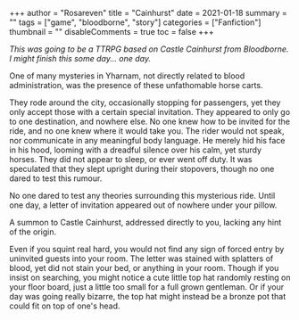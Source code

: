 +++
author = "Rosareven"
title = "Cainhurst"
date = 2021-01-18
summary = ""
tags = ["game", "bloodborne", "story"]
categories = ["Fanfiction"]
thumbnail = ""
disableComments = true
toc = false
+++

*This was going to be a TTRPG based on Castle Cainhurst from Bloodborne. I might finish this some day... one day.*

One of many mysteries in Yharnam, not directly related to blood administration, was the presence of these unfathomable horse carts.

They rode around the city, occasionally stopping for passengers, yet they only accept those with a certain special invitation. They appeared to only go to one destination, and nowhere else. No one knew how to be invited for the ride, and no one knew where it would take you. The rider would not speak, nor communicate in any meaningful body language. He merely hid his face in his hood, looming with a dreadful silence over his calm, yet sturdy horses. They did not appear to sleep, or ever went off duty. It was speculated that they slept upright during their stopovers, though no one dared to test this rumour. 

No one dared to test any theories surrounding this mysterious ride. Until one day, a letter of invitation appeared out of nowhere under your pillow.

A summon to Castle Cainhurst, addressed directly to you, lacking any hint of the origin.

Even if you squint real hard, you would not find any sign of forced entry by uninvited guests into your room. The letter was stained with splatters of blood, yet did not stain your bed, or anything in your room. Though if you insist on searching, you might notice a cute little top hat randomly resting on your floor board, just a little too small for a full grown gentleman. Or if your day was going really bizarre, the top hat might instead be a bronze pot that could fit on top of one's head.